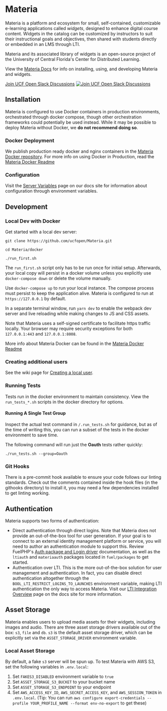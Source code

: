 # Materia

Materia is a platform and ecosystem for small, self-contained, customizable e-learning applications called _widgets_, designed to enhance digital course content. Widgets in the catalog can be customized by instructors to suit their instructional goals and objectives, then shared with students directly or embedded in an LMS through LTI.

Materia and its associated library of widgets is an open-source project of the University of Central Florida's Center for Distributed Learning.

View the [Materia Docs](http://ucfopen.github.io/Materia-Docs/) for info on installing, using, and developing Materia and widgets.

[Join UCF Open Slack Discussions](https://dl.ucf.edu/join-ucfopen/) [![Join UCF Open Slack Discussions](https://badgen.net/badge/icon/ucfopen?icon=slack&label=slack&color=e01563)](https://dl.ucf.edu/join-ucfopen/)

##  Installation

Materia is configured to use Docker containers in production environments, orchestrated through docker compose, though other orchestration frameworks could potentially be used instead. While it may be possible to deploy Materia without Docker, we **do not recommend doing so**.

### Docker Deployment

We publish production ready docker and nginx containers in the [Materia Docker repository](https://github.com/orgs/ucfopen/packages/container/package/materia).  For more info on using Docker in Production, read the [Materia Docker Readme](docker/README.md)

### Configuration

Visit the [Server Variables](https://ucfopen.github.io/Materia-Docs/admin/server-variables.html) page on our docs site for information about configuration through environment variables.

## Development

### Local Dev with Docker

Get started with a local dev server:

```
git clone https://github.com/ucfopen/Materia.git

cd Materia/docker

./run_first.sh
```

The `run_first.sh` script only has to be run once for initial setup. Afterwards, your local copy will persist in a docker volume unless you explicitly use `docker-compose down` or delete the volume manually.

Use `docker-compose up` to run your local instance. The compose process must persist to keep the application alive. Materia is configured to run at `https://127.0.0.1` by default.

In a separate terminal window, run `yarn dev` to enable the webpack dev server and live reloading while making changes to JS and CSS assets.

Note that Materia uses a self-signed certificate to facilitate https traffic locally. Your browser may require security exceptions for both `127.0.0.1:443` and `127.0.0.1:8008`.

More info about Materia Docker can be found in the [Materia Docker Readme](docker/README.md)

### Creating additional users

See the wiki page for [Creating a local user](https://github.com/ucfopen/Materia/wiki#creating-a-local-user).

### Running Tests

Tests run in the docker environment to maintain consistency. View the `run_tests_*.sh` scripts in the docker directory for options.

#### Running A Single Test Group

Inspect the actual test command in `/.run_tests.sh` for guidance, but as of the time of writing this, you can run a subset of the tests in the docker environment to save time.

The following command will run just the **Oauth** tests rather quickly:

```
./run_tests.sh --group=Oauth
```

### Git Hooks

There is a pre-commit hook available to ensure your code follows our linting standards. Check out the comments contained inside the hook files (in the githooks directory) to install it, you may need a few dependencies installed to get linting working.

## Authentication

Materia supports two forms of authentication:

- Direct authentication through direct logins. Note that Materia does not provide an out-of-the-box tool for user generation. If your goal is to connect to an external identity management platform or service, you will need to author an authentication module to support this. Review FuelPHP's [Auth package and Login driver](https://fuelphp.com/docs/packages/auth/types/login.html) documentation, as well as the `ltiauth` and `materiaauth` packages located in `fuel/packages` to get started.
- Authentication over LTI. This is the more out-of-the-box solution for user management and authentication. In fact, you can disable direct authentication altogether through the `BOOL_LTI_RESTRICT_LOGINS_TO_LAUNCHES` environment variable, making LTI authentication the only way to access Materia. Visit our [LTI Integration Overview](https://ucfopen.github.io/Materia-Docs/develop/lti-integrations.html) page on the docs site for more information.

## Asset Storage

Materia enables users to upload media assets for their widgets, including images and audio. There are three asset storage drivers available out of the box: `s3`, `file` and `db`. `s3` is the default asset storage driver, which can be explicitly set via the `ASSET_STORAGE_DRIVER` environment variable.

### Local Asset Storage

By default, a fake `s3` server will be spun up. To test Materia with AWS S3, set the following variables in `.env.local`:
1. Set `FAKES3_DISABLED` environment variable to `true`
2. Set `ASSET_STORAGE_S3_BUCKET` to your bucket name
3. Set `ASSET_STORAGE_S3_ENDPOINT` to your endpoint
4. Set `AWS_ACCESS_KEY_ID`, `AWS_SECRET_ACCESS_KEY`, and `AWS_SESSION_TOKEN` in `.env.local`. (Tip: You can run `aws configure export-credentials --profile YOUR_PROFILE_NAME --format env-no-export` to get these)
